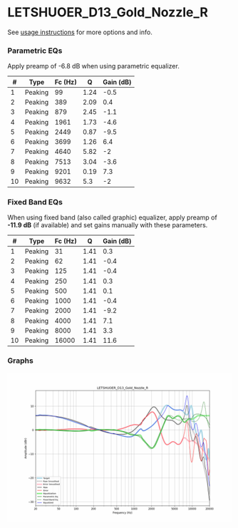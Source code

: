 # LETSHUOER_D13_Gold_Nozzle_R
See [usage instructions](https://github.com/jaakkopasanen/AutoEq#usage) for more options and info.

### Parametric EQs
Apply preamp of -6.8 dB when using parametric equalizer.

|   # | Type    |   Fc (Hz) |    Q |   Gain (dB) |
|-----|---------|-----------|------|-------------|
|   1 | Peaking |        99 | 1.24 |        -0.5 |
|   2 | Peaking |       389 | 2.09 |         0.4 |
|   3 | Peaking |       879 | 2.45 |        -1.1 |
|   4 | Peaking |      1961 | 1.73 |        -4.6 |
|   5 | Peaking |      2449 | 0.87 |        -9.5 |
|   6 | Peaking |      3699 | 1.26 |         6.4 |
|   7 | Peaking |      4640 | 5.82 |        -2   |
|   8 | Peaking |      7513 | 3.04 |        -3.6 |
|   9 | Peaking |      9201 | 0.19 |         7.3 |
|  10 | Peaking |      9632 | 5.3  |        -2   |

### Fixed Band EQs
When using fixed band (also called graphic) equalizer, apply preamp of **-11.9 dB** (if available) and set gains manually with these parameters.

|   # | Type    |   Fc (Hz) |    Q |   Gain (dB) |
|-----|---------|-----------|------|-------------|
|   1 | Peaking |        31 | 1.41 |         0.3 |
|   2 | Peaking |        62 | 1.41 |        -0.4 |
|   3 | Peaking |       125 | 1.41 |        -0.4 |
|   4 | Peaking |       250 | 1.41 |         0.3 |
|   5 | Peaking |       500 | 1.41 |         0.1 |
|   6 | Peaking |      1000 | 1.41 |        -0.4 |
|   7 | Peaking |      2000 | 1.41 |        -9.2 |
|   8 | Peaking |      4000 | 1.41 |         7.1 |
|   9 | Peaking |      8000 | 1.41 |         3.3 |
|  10 | Peaking |     16000 | 1.41 |        11.6 |

### Graphs
![](./LETSHUOER_D13_Gold_Nozzle_R.png)
